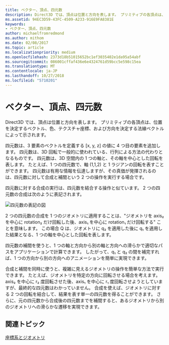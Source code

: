 ```yaml
---
title: ベクター、頂点、四元数
description: Direct3D では、頂点は位置と方向を表します。 プリミティブの各頂点は、位置を決定するベクトル、色、テクスチャ座標、および方向を決定する法線ベクトルによって示されます。
ms.assetid: 94EC3D59-43FC-4509-A233-916E9FA8381E
keywords:
- ベクター、頂点、四元数
author: michaelfromredmond
ms.author: mithom
ms.date: 02/08/2017
ms.topic: article
ms.localizationpriority: medium
ms.openlocfilehash: 2373d18b51015652bc1ef3035402e1da95a54abf
ms.sourcegitcommit: 086001cffaf436e6e4324761d59bcc5e598c15ea
ms.translationtype: MT
ms.contentlocale: ja-JP
ms.lasthandoff: 10/27/2018
ms.locfileid: "5710201"
---
```

# <a name="vectors-vertices-and-quaternions"></a>ベクター、頂点、四元数


Direct3D では、頂点は位置と方向を表します。 プリミティブの各頂点は、位置を決定するベクトル、色、テクスチャ座標、および方向を決定する法線ベクトルによって示されます。

四元数は、3 要素のベクトルを定義する \[x, y, z\] の値に 4 つ目の要素を追加します。 四元数は、3D 回転で一般的に使われている、行列による方法の代わりとなるものです。 四元数は、3D 空間内の 1 つの軸と、その軸を中心とした回転を表します。 たとえば、1 つの四元数で、軸 (1,1,2) と 1 ラジアンの回転を表すことができます。 四元数は有用な情報を伝達しますが、その真価が発揮されるのは、四元数に対して合成と補間という 2 つの操作を実行する場合です。

四元数に対する合成の実行は、四元数を結合する操作と似ています。 2 つの四元数の合成は次のように表記されます。

![四元数の表記の図](images/quateq.png)

2 つの四元数の合成を 1 つのジオメトリに適用することは、"ジオメトリを axis₂ を中心に rotation₂ だけ回転した後、axis₁ を中心に rotation₁ だけ回転する" ことを意味します。 この場合 Q は、ジオメトリに q₂ を適用した後に q₁ を適用した結果となる、1 つの軸を中心とした回転を表します。

四元数の補間を使うと、1 つの軸と方向から別の軸と方向への滑らかで適切なパスをアプリケーションで計算できます。 したがって、q₁ と q₂ の間を補完すれば、1 つの方向から別の方向へのアニメーションを簡単に実現できます。

合成と補間を同時に使うと、複雑に見えるジオメトリの操作を簡単な方法で実行できます。 たとえば、ジオメトリを特定の方向に回転させる場合を考えます。 axis₂ を中心に r₂ 度回転させた後、axis₁ を中心に r₁ 度回転させようとしていますが、最終的な四元数はわかっていません。 合成を使えば、ジオメトリに対する 2 つの回転を結合して、結果を表す単一の四元数を得ることができます。 さらに、元の四元数から合成後の四元数までを補間すると、あるジオメトリから別のジオメトリへの滑らかな遷移を実現できます。

## <a name="span-idrelated-topicsspanrelated-topics"></a><span id="related-topics"></span>関連トピック


[座標系とジオメトリ](coordinate-systems-and-geometry.md)

 

 




